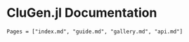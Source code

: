 # CluGen.jl Documentation

```@contents
Pages = ["index.md", "guide.md", "gallery.md", "api.md"]
```

